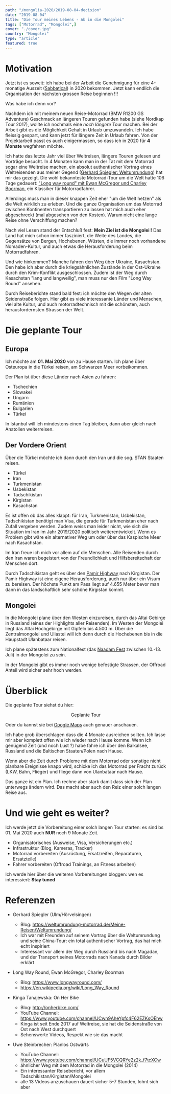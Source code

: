```yaml
---
path: "/mongolia-2020/2019-08-04-decision"
date: "2019-08-04"
title: "Die Tour meines Lebens - Ab in die Mongolei"
tags: ["Motorrad", "Mongolei",]
cover: "./cover.jpg"
country: "Mongolei"
type: "article"
featured: true
---
```


# Motivation

Jetzt ist es soweit: ich habe bei der Arbeit die Genehmigung für eine 4-monatige Auszeit ([Sabbatical](https://de.wikipedia.org/wiki/Sabbatical)) in 2020 bekommen. Jetzt kann endlich die Organisation der nächsten grossen Reise beginnen !!!

Was habe ich denn vor?

Nachdem ich mit meinem neuen Reise-Motorrad (BMW R1200 GS Adventure) Geschmack an längeren Touren gefunden habe (siehe Nordkap Tour 2017), wollte ich nochmals eine _noch längere_ Tour machen. Bei der Arbeit gibt es die Möglichkeit Gehalt in Urlaub umzuwandeln. Ich habe fleissig gespart, und kann jetzt für längere Zeit in Urlaub fahren. Von der Projektarbeit passt es auch einigermassen, so dass ich in 2020 für **4 Monate** wegfahren möchte.

Ich hatte das letzte Jahr viel über Weltreisen, längere Touren gelesen und Vorträge besucht. In 4 Monaten kann man in der Tat mit dem Motorrad sogar eine Weltreise machen, ein absolut authentischer Vortrag eines Weltreisenden aus meiner Gegend ([Gerhard Spiegler: Weltumrundung](https://weltumrundung-motorrad.de/Meine-Reisen/Weltumrundung/)) hat mir das gezeigt. Die wohl bekannteste Motorrad-Tour um die Welt hatte 106 Tage gedauert: ["Long way round" mit Ewan McGregor und Charley Boorman](https://en.wikipedia.org/wiki/Long_Way_Round), ein Klassiker für Motorradfahrer.

Allerdings muss man in dieser knappen Zeit eher "um die Welt hetzen" als die Welt wirklich zu erleben. Und die ganze Organisation um das Motorrad zwischen Kontinenten transportieren zu lassen hat mich auch eher abgeschreckt (mal abgesehen von den Kosten). Warum nicht eine lange Reise ohne Verschiffung machen?

Nach viel Lesen stand der Entschluß fest: **Mein Ziel ist die Mongolei !** Das Land hat mich schon immer fasziniert, die Weite des Landes, die Gegensätze von Bergen, Hochebenen, Wüsten, die immer noch vorhandene Nomaden-Kultur, und auch etwas die Herausforderung beim Motorradfahren.

Und wie hinkommen? Manche fahren den Weg über Ukraine, Kasachstan. Den habe ich aber durch die kriegsähnlichen Zustände in der Ost-Ukraine durch den Krim-Konflikt ausgeschlossen. Zudem ist der Weg durch Kasachstan "lang und langweilig", man muss nur den Film "Long Way Round" ansehen.

Durch Reiseberichte stand bald fest: ich möchte den Wegen der alten Seidenstraße folgen. Hier gibt es viele interessante Länder und Menschen, viel alte Kultur, und auch motorradtechnisch mit die schönsten, auch herausfordernsten Strassen der Welt.


# Die geplante Tour

## Europa

Ich möchte am **01. Mai 2020** von zu Hause starten. Ich plane über Osteuropa in die Türkei reisen, am Schwarzen Meer vorbeikommen.

Der Plan ist über diese Länder nach Asien zu fahren:

* Tschechien
* Slowakei
* Ungarn
* Rumänien
* Bulgarien
* Türkei

In Istanbul will ich mindestens einen Tag bleiben, dann aber gleich nach Anatolien weiterreisen.

## Der Vordere Orient

Über die Türkei möchte ich dann durch den Iran und die sog. STAN Staaten reisen.

* Türkei
* Iran
* Turkmenistan
* Usbekistan
* Tadschikistan
* Kirgistan
* Kasachstan

Es ist offen ob das alles klappt: für Iran, Turkmenistan, Usbekistan, Tadschikistan benötigt man Visa, die gerade für Turkmenistan eher nach Zufall vergeben werden. Zudem weiss man leider nicht, wie sich die Situation im Iran im Jahr 2019/2020 politisch weiterentwickelt. Wenn es Problem gibt wäre ein alternativer Weg um oder über das Kaspische Meer nach Kasachstan.

Im Iran freue ich mich vor allem auf die Menschen. Alle Reisenden durch den Iran waren begeistert  von der Freundlichkeit und Hilfsbereitschaft der Menschen dort.

Durch Tadschikistan geht es über den [Pamir Highway](https://de.wikipedia.org/wiki/Pamir_Highway) nach Kirgistan. Der Pamir Highway ist eine eigene Herausforderung, auch nur über ein Visum zu bereisen. Der höchste Punkt am Pass liegt auf 4.655 Meter bevor man dann in das landschaftlich sehr schöne Kirgistan kommt.

## Mongolei

In die Mongolei plane über den Westen einzureisen, durch das Altai Gebirge in Russland (eines der Highlights aller Reisenden). Im Westen der Mongolei liegt das Altai Hochgebirge mit Gipfeln bis 4.500 m. Über die Zentralmongolei und Uliastei will ich denn durch die Hochebenen bis in die Haupstadt Ulanbataar reisen.

Ich plane spätestens zum Nationalfest (das [Naadam Fest](https://de.wikipedia.org/wiki/Naadam) zwischen 10.-13. Juli) in der Mongolei zu sein.

In der Mongolei gibt es immer noch wenige befestigte Strassen, der Offroad Anteil wird sicher sehr hoch werden.

# Überblick

Die geplante Tour siehst du hier:
 
<rehype-image src="Mongolia-2020-tour-plan.png"><center>Geplante Tour</center></rehype-image>

Oder du kannst sie bei [Google Maps](https://www.google.com/maps/@49.3583764,54.9110194,3.86z/data=!4m2!6m1!1s1cLZ-BT91JYC1yVhPoitZd71SLS3JRp33) auch genauer anschauen.

Ich habe grob überschlagen dass die 4 Monate ausreichen sollten. Ich lasse mir aber komplett offen wie ich wieder nach Hause komme. Wenn ich genügend Zeit (und noch Lust ?) habe fahre ich über den Baikalsee, Russland und die Baltischen Staaten/Polen nach Hause.

Wenn aber die Zeit durch Probleme mit dem Motorrad oder sonstige nicht planbare Ereignisse knapp wird, schicke ich das Motorrad per Fracht zurück (LKW, Bahn, Flieger) und fliege dann von Ulanbataar nach Hause.

Das ganze ist ein Plan. Ich rechne aber stark damit dass sich der Plan unterwegs ändern wird. Das macht aber auch den Reiz einer solch langen Reise aus.

# Und wie geht es weiter?

Ich werde jetzt die Vorbereitung einer solch langen Tour starten: es sind bs 01. Mai 2020 auch **NUR** noch 9 Monate Zeit.

* Organisatorisches (Ausweise, Visa, Versicherungen etc.)
* Infrastruktur (Blog, Kameras, Tracker)
* Motorrad vorbereiten (Ausrüstung, Ersatzreifen, Reparaturen, Ersatzteile)
* Fahrer vorbereiten (Offroad Trainings, an Fitness arbeiten)

Ich werde hier über die weiteren Vorbereitungen bloggen: wen es interessiert: **Stay tuned**

# Referenzen

* Gerhard Spiegler (Ulm/Hörvelsingen)
  * Blog: https://weltumrundung-motorrad.de/Meine-Reisen/Weltumrundung/
  * Ich war mit Freunden auf seinem Vortrag über die Weltumrundung und seine China-Tour: ein total authentischer Vortrag, das hat mich echt inspiriert
  * Interessant vor allem der Weg durch Russland bis nach Magadan, und der Transport seines Motorrads nach Kanada durch Bilder erklärt

* Long Way Round, Ewan McGregor, Charley Boorman
  * Blog: https://www.longwayround.com/
  * https://en.wikipedia.org/wiki/Long_Way_Round

* Kinga Tanajewska: On Her Bike
  * Blog: http://onherbike.com/
  * YouTube Channel: https://www.youtube.com/channel/UCwn9AheYpfc4F62EZKsOEhw
  * Kinga ist seit Ende 2017 auf Weltreise, sie hat die Seidenstraße von Ost nach West durchquert
  * Sehenswerte Videos, Respekt wie sie das macht

* Uwe Steinbrecher: Planlos Ostwärts
  * YouTube Channel: https://www.youtube.com/channel/UCuUF5VCQRYe2z2k_f7tcXCw
  * ähnlicher Weg mit dem Motorrad in die Mongolei (2014)
  * Ein interessanter Reisebericht, vor allem Tadschikistan/Kirgistan/Mongolei
  * alle 13 Videos anzuschauen dauert sicher 5-7 Stunden, lohnt sich aber
